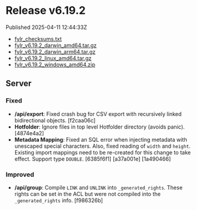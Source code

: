 
# Release v6.19.2

Published 2025-04-11 12:44:33Z

* [fylr_checksums.txt](https://s3.eu-central-1.wasabisys.com/fylr-releases/v6.19.2/fylr_checksums.txt)
* [fylr_v6.19.2_darwin_amd64.tar.gz](https://s3.eu-central-1.wasabisys.com/fylr-releases/v6.19.2/fylr_v6.19.2_darwin_amd64.tar.gz)
* [fylr_v6.19.2_darwin_arm64.tar.gz](https://s3.eu-central-1.wasabisys.com/fylr-releases/v6.19.2/fylr_v6.19.2_darwin_arm64.tar.gz)
* [fylr_v6.19.2_linux_amd64.tar.gz](https://s3.eu-central-1.wasabisys.com/fylr-releases/v6.19.2/fylr_v6.19.2_linux_amd64.tar.gz)
* [fylr_v6.19.2_windows_amd64.zip](https://s3.eu-central-1.wasabisys.com/fylr-releases/v6.19.2/fylr_v6.19.2_windows_amd64.zip)

## Server

### Fixed

* **/api/export**: Fixed crash bug for CSV export with recursively linked bidirectional objects. [f2caa06c]
* **Hotfolder**: Ignore files in top level Hotfolder directory (avoids panic). [4874e4a2]
* **Metadata Mapping**: Fixed an SQL error when injecting metadata with unescaped special characters. Also, fixed reading of `width` and `height`. Existing import mappings need to be re-created for this change to take effect. Support type `DOUBLE`. [6385f6f1] [a37a001e] [1a490466]

### Improved

* **/api/group**: Compile `LINK` and `UNLINK` into `_generated_rights`. These rights can be set in the ACL but were not compiled into the `_generated_rights` info. [f986326b]